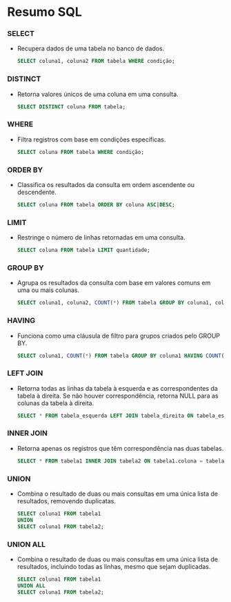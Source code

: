 # Resumo SQL

### SELECT

- Recupera dados de uma tabela no banco de dados.
    ```SQL
    SELECT coluna1, coluna2 FROM tabela WHERE condição;
    ```
### DISTINCT

- Retorna valores únicos de uma coluna em uma consulta.
    ```SQL
    SELECT DISTINCT coluna FROM tabela;
    ```

### WHERE

- Filtra registros com base em condições específicas.
    ```SQL
    SELECT coluna FROM tabela WHERE condição;
    ```


### ORDER BY

- Classifica os resultados da consulta em ordem ascendente ou descendente.
    ```SQL
    SELECT coluna FROM tabela ORDER BY coluna ASC|DESC;
    ```


### LIMIT

- Restringe o número de linhas retornadas em uma consulta.
    ```SQL
    SELECT coluna FROM tabela LIMIT quantidade;
    ```

### GROUP BY

- Agrupa os resultados da consulta com base em valores comuns em uma ou mais colunas.
    ```SQL
    SELECT coluna1, coluna2, COUNT(*) FROM tabela GROUP BY coluna1, coluna2;
    ```


### HAVING

- Funciona como uma cláusula de filtro para grupos criados pelo GROUP BY.
    ```SQL
    SELECT coluna1, COUNT(*) FROM tabela GROUP BY coluna1 HAVING COUNT(*) > 10;
    ```

### LEFT JOIN

- Retorna todas as linhas da tabela à esquerda e as correspondentes da tabela à direita. Se não houver correspondência, retorna NULL para as colunas da tabela à direita.
    ```SQL
    SELECT * FROM tabela_esquerda LEFT JOIN tabela_direita ON tabela_esquerda.coluna = tabela_direita.coluna;
    ```

### INNER JOIN

- Retorna apenas os registros que têm correspondência nas duas tabelas.
    ```SQL
    SELECT * FROM tabela1 INNER JOIN tabela2 ON tabela1.coluna = tabela2.coluna;
    ```

### UNION

- Combina o resultado de duas ou mais consultas em uma única lista de resultados, removendo duplicatas.
    ```SQL
    SELECT coluna1 FROM tabela1
    UNION
    SELECT coluna1 FROM tabela2;
    ```

### UNION ALL

- Combina o resultado de duas ou mais consultas em uma única lista de resultados, incluindo todas as linhas, mesmo que sejam duplicadas.
    ```SQL
    SELECT coluna1 FROM tabela1
    UNION ALL
    SELECT coluna1 FROM tabela2;
    ```

